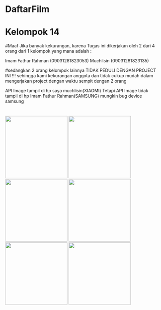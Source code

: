 # DaftarFilm
# Kelompok 14

#Maaf Jika banyak kekurangan, karena Tugas ini dikerjakan oleh 2 dari 4 orang dari 1 kelompok
yang mana adalah :

Imam Fathur Rahman (09031281823053)
Muchlisin (09031281823135)

#sedangkan 2 orang kelompok lainnya TIDAK PEDULI DENGAN PROJECT INI !!!
sehingga kami kekurangan anggota dan tidak cukup mudah dalam mengerjakan project dengan waktu sempit dengan 2 orang

API Image tampil di hp saya muchlisin(XIAOMI)
Tetapi API Image tidak tampil di hp Imam Fathur Rahman(SAMSUNG)
mungkin bug device samsung

#
<img src="https://user-images.githubusercontent.com/71641236/100055111-eab8a780-2e55-11eb-809f-1d3735bd29ea.jpeg" width="200"/>
<img src="https://user-images.githubusercontent.com/48484495/100048062-8215fe80-2e46-11eb-849b-51ae0b68796d.jpg" width="200"/>
<img src="https://user-images.githubusercontent.com/48484495/100047820-fbf9b800-2e45-11eb-8556-49d6c8a17daa.jpg" width="200"/>
<img src="https://user-images.githubusercontent.com/71641236/100055118-ee4c2e80-2e55-11eb-8095-5ee13164eccd.jpeg" width="200"/>
<img src="https://user-images.githubusercontent.com/48484495/100048072-85a98580-2e46-11eb-92b4-5d54b2baa2b5.jpg" width="200"/>
<img src="https://user-images.githubusercontent.com/48484495/100048076-87734900-2e46-11eb-841b-ae16ff5dfb58.jpg" width="200"/>
